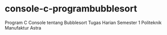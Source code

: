 # console-c-programbubblesort
Program C Console tentang Bubblesort
Tugas Harian Semester 1 Politeknik Manufaktur Astra
